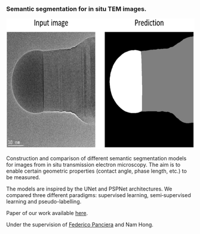 ### Semantic segmentation for in situ TEM images.
<div align="center">
<kbd><img src="https://github.com/lucasdegeorge/lucasdegeorge/blob/main/NW_segmentation.png" width="650" height="350" /></kbd>
</div>

Construction and comparison of different semantic segmentation models for images from in situ transmission electron microscopy. The aim is to enable certain geometric properties (contact angle, phase length, etc.) to be measured. 

The models are inspired by the UNet and PSPNet architectures.
We compared three different paradigms: supervised learning, semi‑supervised learning and pseudo-labelling. 

Paper of our work available [here](https://github.com/lucasdegeorge/NW_SemSeg/blob/main/report.pdf). 

Under the supervision of [Federico Panciera](https://elphyse.c2n.universite-paris-saclay.fr/en/members/federico-panciera/) and Nam Hong.
